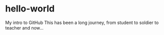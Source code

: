 # hello-world
My intro to GitHub
This has been a long journey, from student to soldier to teacher and now...
